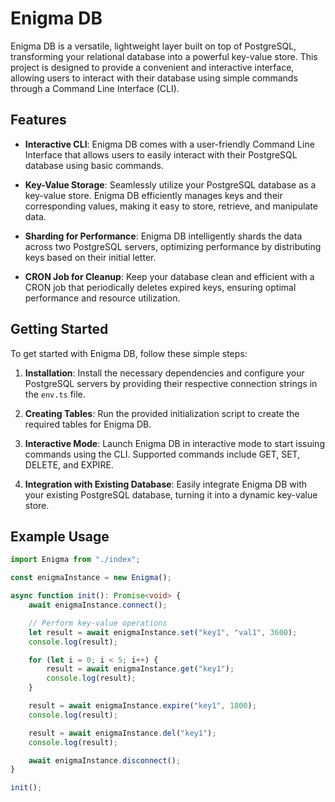 # Enigma DB

Enigma DB is a versatile, lightweight layer built on top of PostgreSQL, transforming your relational database into a powerful key-value store. This project is designed to provide a convenient and interactive interface, allowing users to interact with their database using simple commands through a Command Line Interface (CLI).

## Features

- **Interactive CLI**: Enigma DB comes with a user-friendly Command Line Interface that allows users to easily interact with their PostgreSQL database using basic commands.

- **Key-Value Storage**: Seamlessly utilize your PostgreSQL database as a key-value store. Enigma DB efficiently manages keys and their corresponding values, making it easy to store, retrieve, and manipulate data.

- **Sharding for Performance**: Enigma DB intelligently shards the data across two PostgreSQL servers, optimizing performance by distributing keys based on their initial letter.

- **CRON Job for Cleanup**: Keep your database clean and efficient with a CRON job that periodically deletes expired keys, ensuring optimal performance and resource utilization.

## Getting Started

To get started with Enigma DB, follow these simple steps:

1. **Installation**: Install the necessary dependencies and configure your PostgreSQL servers by providing their respective connection strings in the `env.ts` file.

2. **Creating Tables**: Run the provided initialization script to create the required tables for Enigma DB.

3. **Interactive Mode**: Launch Enigma DB in interactive mode to start issuing commands using the CLI. Supported commands include GET, SET, DELETE, and EXPIRE.

4. **Integration with Existing Database**: Easily integrate Enigma DB with your existing PostgreSQL database, turning it into a dynamic key-value store.

## Example Usage

```typescript
import Enigma from "./index";

const enigmaInstance = new Enigma();

async function init(): Promise<void> {
    await enigmaInstance.connect();

    // Perform key-value operations
    let result = await enigmaInstance.set("key1", "val1", 3600);
    console.log(result);

    for (let i = 0; i < 5; i++) {
        result = await enigmaInstance.get("key1");
        console.log(result);
    }

    result = await enigmaInstance.expire("key1", 1800);
    console.log(result);

    result = await enigmaInstance.del("key1");
    console.log(result);

    await enigmaInstance.disconnect();
}

init();
